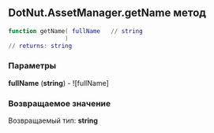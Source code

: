 ## DotNut.AssetManager.getName метод


```lua
function getName( fullName   // string
                )
// returns: string
```


### Параметры

**fullName** (**string**) - ![fullName]

### Возвращаемое значение

Возвращаемый тип: **string**

